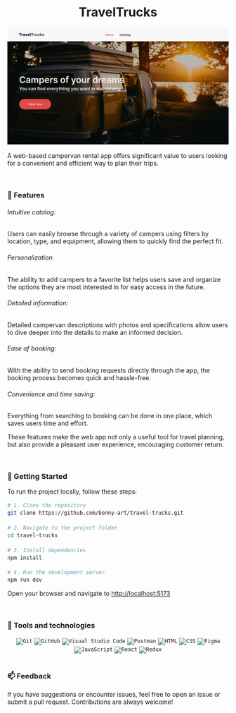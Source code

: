 <h1 align="center">TravelTrucks</h1>

<p align="center">
  <img src="public/cover.jpg" alt="TravelTrucks cover image" />
</p>

<p>
  A web-based campervan rental app offers significant value to users looking for a convenient and efficient way to plan their trips.
</p>

<br/>

<h3>🌟 Features</h3>

<h6>Intuitive catalog:</h6>
<p>
  Users can easily browse through a variety of campers using filters by location, type, and equipment, allowing them to quickly find the perfect fit.
</p>

<h6>Personalization:</h6>
<p>
  The ability to add campers to a favorite list helps users save and organize the options they are most interested in for easy access in the future.
</p>

<h6>Detailed information:</h6>
<p>
  Detailed campervan descriptions with photos and specifications allow users to dive deeper into the details to make an informed decision.
</p>

<h6>Ease of booking:</h6>
<p>
  With the ability to send booking requests directly through the app, the booking process becomes quick and hassle-free.
</p>

<h6>Convenience and time saving:</h6>
<p>
  Everything from searching to booking can be done in one place, which saves users time and effort.
</p>

<p>
  These features make the web app not only a useful tool for travel planning, but also provide a pleasant user experience, encouraging customer return.
</p>

<br/>

<h3>🚀 Getting Started</h3>

<p>To run the project locally, follow these steps:</p>

```bash
# 1. Clone the repository
git clone https://github.com/bonny-art/travel-trucks.git

# 2. Navigate to the project folder
cd travel-trucks

# 3. Install dependencies
npm install

# 4. Run the development server
npm run dev
```

<p>Open your browser and navigate to <a href="http://localhost:5173" target="_blank">http://localhost:5173</a></p>

<br/>

<h3>🧰 Tools and technologies</h3>

<div align="center">
  <code><img width="50" src="https://user-images.githubusercontent.com/25181517/192108372-f71d70ac-7ae6-4c0d-8395-51d8870c2ef0.png" alt="Git" title="Git"/></code>
  <code><img width="50" src="https://user-images.githubusercontent.com/25181517/192108374-8da61ba1-99ec-41d7-80b8-fb2f7c0a4948.png" alt="GitHub" title="GitHub"/></code>
  <code><img width="50" src="https://user-images.githubusercontent.com/25181517/192108891-d86b6220-e232-423a-bf5f-90903e6887c3.png" alt="Visual Studio Code" title="Visual Studio Code"/></code>
  <code><img width="50" src="https://user-images.githubusercontent.com/25181517/192109061-e138ca71-337c-4019-8d42-4792fdaa7128.png" alt="Postman" title="Postman"/></code>
  <code><img width="50" src="https://user-images.githubusercontent.com/25181517/192158954-f88b5814-d510-4564-b285-dff7d6400dad.png" alt="HTML" title="HTML"/></code>
  <code><img width="50" src="https://user-images.githubusercontent.com/25181517/183898674-75a4a1b1-f960-4ea9-abcb-637170a00a75.png" alt="CSS" title="CSS"/></code>
  <code><img width="50" src="https://user-images.githubusercontent.com/25181517/189715289-df3ee512-6eca-463a-a0f4-c10d94a06b2f.png" alt="Figma" title="Figma"/></code>
  <code><img width="50" src="https://user-images.githubusercontent.com/25181517/117447155-6a868a00-af3d-11eb-9cfe-245df15c9f3f.png" alt="JavaScript" title="JavaScript"/></code>
  <code><img width="50" src="https://user-images.githubusercontent.com/25181517/183897015-94a058a6-b86e-4e42-a37f-bf92061753e5.png" alt="React" title="React"/></code>
  <code><img width="50" src="https://user-images.githubusercontent.com/25181517/187896150-cc1dcb12-d490-445c-8e4d-1275cd2388d6.png" alt="Redux" title="Redux"/></code>
</div>

<br/>

<h3>📫 Feedback</h3>

<p>If you have suggestions or encounter issues, feel free to open an issue or submit a pull request. Contributions are always welcome!</p>
